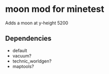 
# moon mod for minetest

Adds a moon at y-height 5200

## Dependencies

* default
* vacuum?
* technic_worldgen?
* maptools?
